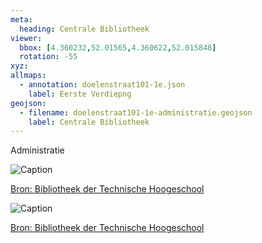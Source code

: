 ```yaml
---
meta:
  heading: Centrale Bibliotheek 
viewer:
  bbox: [4.360232,52.01565,4.360622,52.015848]
  rotation: -55
xyz:
allmaps:
  - annotation: doelenstraat101-1e.json
    label: Eerste Verdiepng
geojson:
  - filename: doelenstraat101-1e-administratie.geojson
    label: Centrale Bibliotheek
---
```

Administratie

![Caption](https://dlc.services/iiif-img/7/6/aca373e8-92bc-4540-b9a2-ee6ffeda6e1e/1092,647,1980,1430/350,/0/default.jpg)

[Bron: Bibliotheek der Technische Hoogeschool](https://dlc.services/iiif-resource/7/string1string2string3/bibliotheek-der-technische-hoogeschool-1939-1942)

![Caption](https://dlc.services/iiif-img/7/6/c916c027-e27e-4288-9266-ebbb446d0459/1496,651,1811,1416/350,/0/default.jpg)

[Bron: Bibliotheek der Technische Hoogeschool](https://dlc.services/iiif-resource/7/string1string2string3/bibliotheek-der-technische-hoogeschool-1939-1942)